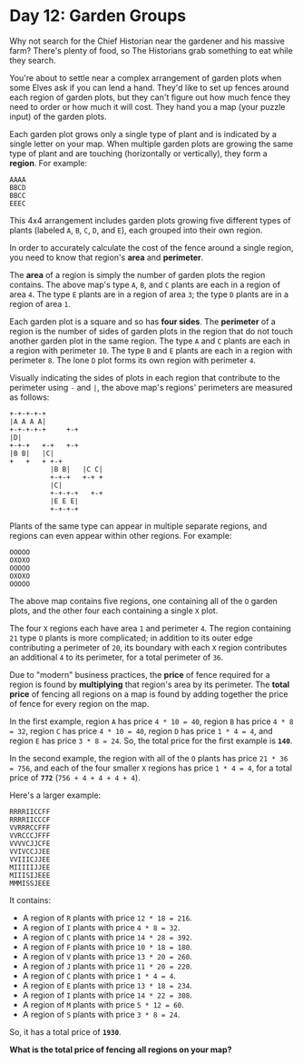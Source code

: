 # Day 12: Garden Groups

Why not search for the Chief Historian near the gardener and his massive farm? 
There's plenty of food, so The Historians grab something to eat while they search.

You're about to settle near a complex arrangement of garden plots when 
some Elves ask if you can lend a hand. They'd like to set up fences 
around each region of garden plots, but they can't figure out how 
much fence they need to order or how much it will cost. They hand you 
a map (your puzzle input) of the garden plots.

Each garden plot grows only a single type of plant and is 
indicated by a single letter on your map. When multiple garden 
plots are growing the same type of plant and are touching 
(horizontally or vertically), they form a **region**. For example:

```
AAAA
BBCD
BBCC
EEEC
```

This 4x4 arrangement includes garden plots growing five different 
types of plants (labeled `A`, `B`, `C`, `D`, and `E`), each grouped into their own region.

In order to accurately calculate the cost of the fence around a 
single region, you need to know that region's **area** and **perimeter**.

The **area** of a region is simply the number of garden plots the region contains. 
The above map's type `A`, `B`, and `C` plants are each in a region of area `4`.
The type `E` plants are in a region of area `3`; the type `D` plants are 
in a region of area `1`.

Each garden plot is a square and so has **four sides**. The **perimeter** of a region is the number of 
sides of garden plots in the region that do not touch another garden plot in the 
same region. The type `A` and `C` plants are each in a region 
with perimeter `10`. The type `B` and `E` plants are each in a region with perimeter `8`. 
The lone `D` plot forms its own region with perimeter `4`.

Visually indicating the sides of plots in each region that contribute to the perimeter 
using `-` and `|`, the above map's regions' perimeters are measured as follows:

```
+-+-+-+-+
|A A A A|
+-+-+-+-+     +-+
|D|
+-+-+   +-+   +-+
|B B|   |C|
+   +   + +-+
          |B B|   |C C|
          +-+-+   +-+ +
          |C|
          +-+-+-+   +-+
          |E E E|
          +-+-+-+
```
          
Plants of the same type can appear in multiple separate regions, and regions can even appear within other regions. For example:

```
OOOOO
OXOXO
OOOOO
OXOXO
OOOOO
```

The above map contains five regions, one containing all of the `O` garden
plots, and the other four each containing a single `X` plot.

The four `X` regions each have area `1` and perimeter `4`. The region containing `21` type `O` plants
is more complicated; in addition to its outer edge contributing a perimeter 
of `20`, its boundary with each `X` region contributes an 
additional `4` to its perimeter, for a total perimeter of `36`.

Due to "modern" business practices, the **price** of fence required for a region is 
found by **multiplying** that region's area by its perimeter. The **total price** of fencing 
all regions on a map is found by adding together the price of fence for every region on the map.

In the first example, region `A` has price `4 * 10 = 40`, region `B` has price `4 * 8 = 32`, 
region `C` has price `4 * 10 = 40`, region `D` has price `1 * 4 = 4`, and region `E` 
has price `3 * 8 = 24`. So, the total price for the first example is **`140`**.

In the second example, the region with all of the `O` plants has price `21 * 36 = 756`, 
and each of the four smaller `X` regions has price `1 * 4 = 4`, 
for a total price of **`772`** (`756 + 4 + 4 + 4 + 4`).

Here's a larger example:

```
RRRRIICCFF
RRRRIICCCF
VVRRRCCFFF
VVRCCCJFFF
VVVVCJJCFE
VVIVCCJJEE
VVIIICJJEE
MIIIIIJJEE
MIIISIJEEE
MMMISSJEEE
```

It contains:

- A region of `R` plants with price `12 * 18 = 216`.
- A region of `I` plants with price `4 * 8 = 32`.
- A region of `C` plants with price `14 * 28 = 392`.
- A region of `F` plants with price `10 * 18 = 180`.
- A region of `V` plants with price `13 * 20 = 260`.
- A region of `J` plants with price `11 * 20 = 220`.
- A region of `C` plants with price `1 * 4 = 4`.
- A region of `E` plants with price `13 * 18 = 234`.
- A region of `I` plants with price `14 * 22 = 308`.
- A region of `M` plants with price `5 * 12 = 60`.
- A region of `S` plants with price `3 * 8 = 24`.

So, it has a total price of **`1930`**.

**What is the total price of fencing all regions on your map?**